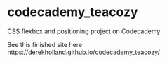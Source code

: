 # codecademy_teacozy
CSS flexbox and positioning project on Codecademy

See this finished site here
https://derekholland.github.io/codecademy_teacozy/
